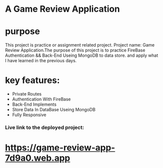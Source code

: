 # A Game Review Application

# purpose
This project is practice or assignment related project. Project name: Game Review Application.The purpose of this project is to practice FireBase Authentication && Back-End Useing MongoDB to data store. and apply what I have learned in the previous days.


# key features:
- Private Routes
- Authentication With FireBase
- Back-End Implements
- Store Data In DataBase Useing MongoDB
- Fully Responsive


### Live link to the deployed project:
# https://game-review-app-7d9a0.web.app

